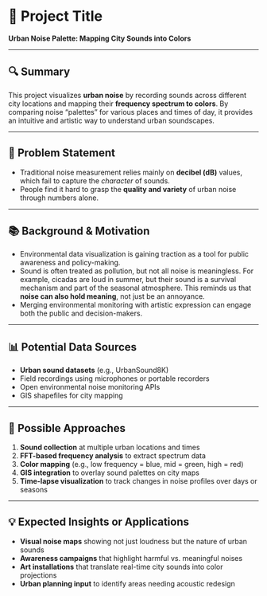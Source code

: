 # 🧠 Project Title  
**Urban Noise Palette: Mapping City Sounds into Colors**  

---

## 🔍 Summary  
This project visualizes **urban noise** by recording sounds across different city locations and mapping their **frequency spectrum to colors**. By comparing noise “palettes” for various places and times of day, it provides an intuitive and artistic way to understand urban soundscapes.  

---

## 🎯 Problem Statement  
- Traditional noise measurement relies mainly on **decibel (dB)** values, which fail to capture the *character* of sounds.  
- People find it hard to grasp the **quality and variety** of urban noise through numbers alone.  

---

## 📚 Background & Motivation  
- Environmental data visualization is gaining traction as a tool for public awareness and policy-making.  
- Sound is often treated as pollution, but not all noise is meaningless. For example, cicadas are loud in summer, but their sound is a survival mechanism and part of the seasonal atmosphere. This reminds us that **noise can also hold meaning**, not just be an annoyance.  
- Merging environmental monitoring with artistic expression can engage both the public and decision-makers.  

---

## 📊 Potential Data Sources  
- **Urban sound datasets** (e.g., UrbanSound8K)  
- Field recordings using microphones or portable recorders  
- Open environmental noise monitoring APIs  
- GIS shapefiles for city mapping  

---

## 🧪 Possible Approaches  
1. **Sound collection** at multiple urban locations and times  
2. **FFT-based frequency analysis** to extract spectrum data  
3. **Color mapping** (e.g., low frequency = blue, mid = green, high = red)  
4. **GIS integration** to overlay sound palettes on city maps  
5. **Time-lapse visualization** to track changes in noise profiles over days or seasons  

---

## 💡 Expected Insights or Applications  
- **Visual noise maps** showing not just loudness but the nature of urban sounds  
- **Awareness campaigns** that highlight harmful vs. meaningful noises  
- **Art installations** that translate real-time city sounds into color projections  
- **Urban planning input** to identify areas needing acoustic redesign  

